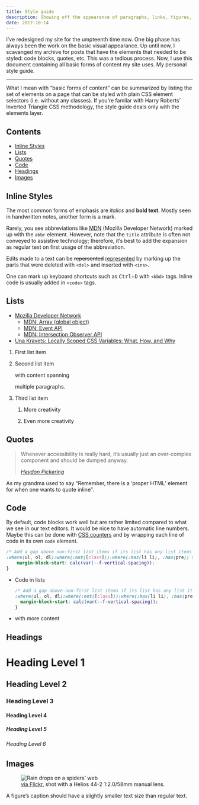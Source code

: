 ```yaml
---
title: Style guide
description: Showing off the appearance of paragraphs, links, figures, code blocks, etc. in a small style guide.
date: 2017-10-14
---
```


I’ve redesigned my site for the umpteenth time now. One big phase has always been the work on the basic visual appearance.
Up until now, I scavanged my archive for posts that have the elements that needed to be styled: code blocks, quotes, etc. This was a tedious process. Now, I use this document containing all basic forms of content my site uses. My personal style guide.

---

What I mean with “basic forms of content” can be summarized by listing the set of elements on a page that can be styled with plain CSS element selectors (i.e. without any classes). If you’re familar with Harry Roberts’ Inverted Triangle CSS methodology, the style guide deals only with the elements layer.

## Contents

- [Inline Styles](#inline-styles)
- [Lists](#lists)
- [Quotes](#quotes)
- [Code](#code)
- [Headings](#headings)
- [Images](#images)

## Inline Styles

The most common forms of emphasis are _italics_ and **bold text**. Mostly seen in handwritten notes, another form is a mark.

Rarely, you see abbreviations like <abbr title="Mozilla Developer Network">MDN</abbr> (Mozilla Developer Network) marked up with the `abbr` element. However, note that the `title` attribute is often not conveyed to assistive technology; therefore, it’s best to add the expansion as regular text on first usage of the abbreviation.

Edits made to a text can be <del>repersented</del> <ins>represented</ins> by marking up the parts that were deleted with `<del>` and inserted with `<ins>`.

One can mark up keyboard shortcuts such as <kbd>Ctrl</kbd>+<kbd>D</kbd> with `<kbd>` tags. Inline code is usually added in `<code>` tags.

## Lists

- [Mozilla Developer Network](https://developer.mozilla.org/en-US/)
  - [MDN: Array (global object)](https://developer.mozilla.org/en-US/docs/Web/JavaScript/Reference/Global_Objects/Array)
  - [MDN: Event API](https://developer.mozilla.org/en-US/docs/Web/API/Event)
  - [MDN: Intersection Observer API](https://developer.mozilla.org/en-US/docs/Web/API/Intersection_Observer_API)
- [Una Kravets: Locally Scoped CSS Variables: What, How, and Why](https://una.im/local-css-vars/)

1. First list item
2. Second list item

   with content spanning

   multiple paragraphs.

3. Third list item

   1. More creativity

   2. Even more creativity

## Quotes

<blockquote>
  <p>Whenever accessibility is really hard, it’s usually just an over-complex component and should be dumped anyway.</p>
  <cite><a href="https://twitter.com/heydonworks/status/914879392391852033">Heydon Pickering</a></cite>
</blockquote>

As my grandma used to say <q>Remember, there is a <q>proper HTML</q> element for when one wants to quote inline</q>.

## Code

By default, code blocks work well but are rather limited compared to what we see in our text editors. It would be nice to have automatic line numbers. Maybe this can be done with [CSS counters](https://developer.mozilla.org/en-US/docs/Web/CSS/CSS_Lists_and_Counters/Using_CSS_counters) and by wrapping each line of code in its own `code` element.

```css
/* Add a gap above non-first list items if its list has any list items containing a list themselves (or a `pre` element). A flat list remains compact, but nested lists have more spacing for all but the deepest nesting level */
:where(ul, ol, dl):where(:not([class])):where(:has(li li), :has(pre)) > li + li {
	margin-block-start: calc(var(--f-vertical-spacing));
}
```

- Code in lists

  ```css
  /* Add a gap above non-first list items if its list has any list items containing a list themselves (or a `pre` element). A flat list remains compact, but nested lists have more spacing for all but the deepest nesting level */
  :where(ul, ol, dl):where(:not([class])):where(:has(li li), :has(pre)) > li + li {
    margin-block-start: calc(var(--f-vertical-spacing));
  }
  ```

- with more content

## Headings

<h1>Heading Level 1</h1>

<h2>Heading Level 2</h2>

<h3>Heading Level 3</h3>

<h4>Heading Level 4</h4>

<h5>Heading Level 5</h5>

<h6>Heading Level 6</h6>

## Images

<figure>
  <img src="https://c1.staticflickr.com/9/8675/30106830192_086f433ab8_k.jpg" alt="Rain drops on a spiders’ web">
  <figcaption>
    <a href="https://www.flickr.com/photos/kleinfreund/30106830192">via Flickr</a>, shot with a Helios 44-2 1:2.0/58mm manual lens.
  </figcaption>
</figure>

A figure’s caption should have a slightly smaller text size than regular text.
